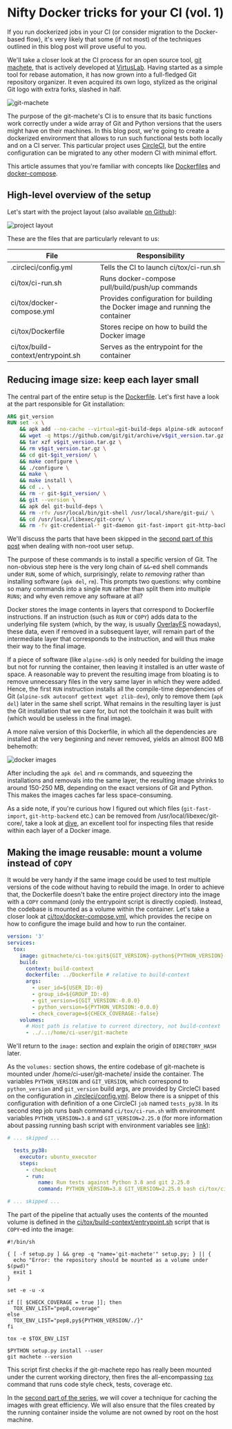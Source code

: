 
# Nifty Docker tricks for your CI (vol. 1)

If you run dockerized jobs in your CI (or consider migration to the Docker-based flow),
it's very likely that some (if not most) of the techniques outlined in this blog post will prove useful to you.

We'll take a closer look at the CI process for an open source tool, [git machete](https://github.com/VirtusLab/git-machete), that is actively developed at [VirtusLab](https://virtuslab.com/).
Having started as a simple tool for rebase automation, it has now grown into a full-fledged Git repository organizer.
It even acquired its own logo, stylized as the original Git logo with extra forks, slashed in half.

![git-machete](../../graphics/logo.png)

The purpose of the git-machete's CI is to ensure that its basic functions work correctly under
a wide array of Git and Python versions that the users might have on their machines.
In this blog post, we're going to create a dockerized environment that allows to run such functional tests both locally and on a CI server.
This particular project uses [CircleCI](https://app.circleci.com/pipelines/github/VirtusLab/git-machete), but the entire configuration can be migrated to any other modern CI with minimal effort.

This article assumes that you're familiar with concepts like [Dockerfiles](https://docs.docker.com/engine/reference/builder/)
and [docker-compose](https://docs.docker.com/compose/).


## High-level overview of the setup

Let's start with the project layout (also available [on Github](https://github.com/VirtusLab/git-machete)):

![project layout](project-layout.png)

These are the files that are particularly relevant to us:

| File                               | Responsibility                                                                 |
| ---                                | ---                                                                            |
| .circleci/config.yml               | Tells the CI to launch ci/tox/ci-run.sh                                        |
| ci/tox/ci-run.sh                   | Runs docker-compose pull/build/push/up commands                                |
| ci/tox/docker-compose.yml          | Provides configuration for building the Docker image and running the container |
| ci/tox/Dockerfile                  | Stores recipe on how to build the Docker image                                 |
| ci/tox/build-context/entrypoint.sh | Serves as the entrypoint for the container                                     |


## Reducing image size: keep each layer small

The central part of the entire setup is the [Dockerfile](https://github.com/VirtusLab/git-machete/blob/master/ci/tox/Dockerfile).
Let's first have a look at the part responsible for Git installation:

```dockerfile
ARG git_version
RUN set -x \
    && apk add --no-cache --virtual=git-build-deps alpine-sdk autoconf gettext wget zlib-dev \
    && wget -q https://github.com/git/git/archive/v$git_version.tar.gz \
    && tar xzf v$git_version.tar.gz \
    && rm v$git_version.tar.gz \
    && cd git-$git_version/ \
    && make configure \
    && ./configure \
    && make \
    && make install \
    && cd .. \
    && rm -r git-$git_version/ \
    && git --version \
    && apk del git-build-deps \
    && rm -rfv /usr/local/bin/git-shell /usr/local/share/git-gui/ \
    && cd /usr/local/libexec/git-core/ \
    && rm -fv git-credential-* git-daemon git-fast-import git-http-backend git-imap-send git-remote-testsvn git-shell
```

We'll discuss the parts that have been skipped in the [second part of this post](https://medium.com/virtuslab/nifty-docker-tricks-for-your-ci-vol-2-c5191a67f1a4) when dealing with non-root user setup.

The purpose of these commands is to install a specific version of Git.
The non-obvious step here is the very long chain of `&&`-ed shell commands under `RUN`, some of which, surprisingly, relate to _removing_ rather than installing software (`apk del`, `rm`).
This prompts two questions: why combine so many commands into a single `RUN` rather than split them into multiple `RUN`s; and why even remove any software at all?

Docker stores the image contents in layers that correspond to Dockerfile instructions.
If an instruction (such as `RUN` or `COPY`) adds data to the underlying file system
(which, by the way, is usually [OverlayFS](https://docs.docker.com/storage/storagedriver/overlayfs-driver/) nowadays),
these data, even if removed in a subsequent layer, will remain part of the intermediate layer that corresponds to the instruction, and will thus make their way to the final image.

If a piece of software (like `alpine-sdk`) is only needed for building the image but not for running the container, then leaving it installed is an utter waste of space.
A reasonable way to prevent the resulting image from bloating
is to remove unnecessary files in the very same layer in which they were added.
Hence, the first `RUN` instruction installs all the compile-time dependencies of Git (`alpine-sdk autoconf gettext wget zlib-dev`),
only to remove them (`apk del`) later in the same shell script.
What remains in the resulting layer is just the Git installation that we care for,
but not the toolchain it was built with (which would be useless in the final image).

A more na&iuml;ve version of this Dockerfile, in which all the dependencies are installed at the very beginning and never removed, yields an almost 800 MB behemoth:

![docker images](docker-images.png)

After including the `apk del` and `rm` commands, and squeezing the installations and removals into the same layer,
the resulting image shrinks to around 150-250 MB, depending on the exact versions of Git and Python.
This makes the images caches far less space-consuming.

As a side note, if you're curious how I figured out which files (`git-fast-import`, `git-http-backend` etc.) can be removed from /usr/local/libexec/git-core/,
take a look at [dive](https://github.com/wagoodman/dive), an excellent tool for inspecting files that reside within each layer of a Docker image.


## Making the image reusable: mount a volume instead of `COPY`

It would be very handy if the same image could be used to test multiple versions of the code without having to rebuild the image.
In order to achieve that, the Dockerfile doesn't bake the entire project directory into the image with a  `COPY` command (only the entrypoint script is directly copied).
Instead, the codebase is mounted as a volume within the container.
Let's take a closer look at [ci/tox/docker-compose.yml](https://github.com/VirtusLab/git-machete/blob/master/ci/tox/docker-compose.yml),
which provides the recipe on how to configure the image build and how to run the container.

```yaml
version: '3'
services:
  tox:
    image: gitmachete/ci-tox:git${GIT_VERSION}-python${PYTHON_VERSION}-${DIRECTORY_HASH:-unspecified}
    build:
      context: build-context
      dockerfile: ../Dockerfile # relative to build-context
      args:
        - user_id=${USER_ID:-0}
        - group_id=${GROUP_ID:-0}
        - git_version=${GIT_VERSION:-0.0.0}
        - python_version=${PYTHON_VERSION:-0.0.0}
        - check_coverage=${CHECK_COVERAGE:-false}
    volumes:
      # Host path is relative to current directory, not build-context
      - ../..:/home/ci-user/git-machete
```

We'll return to the `image:` section and explain the origin of `DIRECTORY_HASH` later.

As the `volumes:` section shows, the entire codebase of git-machete is mounted under /home/ci-user/git-machete/ inside the container.
The variables `PYTHON_VERSION` and `GIT_VERSION`, which correspond to `python_version` and `git_version` build args,
are provided by CircleCI based on the configuration in [.circleci/config.yml](https://github.com/VirtusLab/git-machete/blob/master/.circleci/config.yml). Below there is a snippet of this configuration with definition of a one CircleCI `job` named `tests_py38`. In its second step job runs bash command `ci/tox/ci-run.sh` with environment variables `PYTHON_VERSION=3.8` and `GIT_VERSION=2.25.0` (for more information about passing running bash script with environment variables see [link](https://virtuslab.github.io/tips/#shell/passing-environment-vars)):

```yaml
# ... skipped ...

  tests_py38:
    executor: ubuntu_executor
    steps:
      - checkout
      - run:
          name: Run tests against Python 3.8 and git 2.25.0
          command: PYTHON_VERSION=3.8 GIT_VERSION=2.25.0 bash ci/tox/ci-run.sh

# ... skipped ...
```

The part of the pipeline that actually uses the contents of the mounted volume
is defined in the [ci/tox/build-context/entrypoint.sh](https://github.com/VirtusLab/git-machete/blob/master/ci/tox/build-context/entrypoint.sh) script
that is `COPY`-ed into the image:

```shell script
#!/bin/sh

{ [ -f setup.py ] && grep -q "name='git-machete'" setup.py; } || {
  echo "Error: the repository should be mounted as a volume under $(pwd)"
  exit 1
}

set -e -u -x

if [[ $CHECK_COVERAGE = true ]]; then
  TOX_ENV_LIST="pep8,coverage"
else
  TOX_ENV_LIST="pep8,py${PYTHON_VERSION/./}"
fi

tox -e $TOX_ENV_LIST

$PYTHON setup.py install --user
git machete --version
```

This script first checks if the git-machete repo has really been mounted under the current working directory, then fires
the all-encompassing [`tox`](https://tox.readthedocs.io/en/latest/) command that runs code style check, tests, coverage etc.

In the [second part of the series](https://medium.com/virtuslab/nifty-docker-tricks-for-your-ci-vol-2-c5191a67f1a4), we will cover a technique for caching the images with great efficiency.
We will also ensure that the files created by the running container inside the volume are not owned by root on the host machine.
